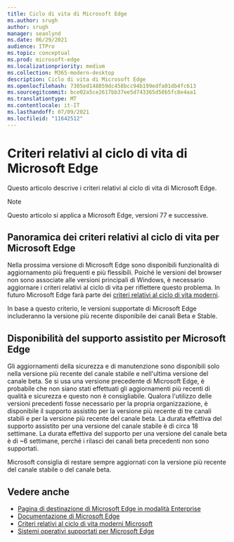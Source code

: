 ```yaml
---
title: Ciclo di vita di Microsoft Edge
ms.author: srugh
author: srugh
manager: seanlynd
ms.date: 06/29/2021
audience: ITPro
ms.topic: conceptual
ms.prod: microsoft-edge
ms.localizationpriority: medium
ms.collection: M365-modern-desktop
description: Ciclo di vita di Microsoft Edge
ms.openlocfilehash: 7305ed148859dc458bcc94b199edfa01db4fc613
ms.sourcegitcommit: bce02a5ce2617bb37ee5d743365d50b5fc8e4aa1
ms.translationtype: MT
ms.contentlocale: it-IT
ms.lasthandoff: 07/09/2021
ms.locfileid: "11642512"
---
```

# <a name="microsoft-edge-lifecycle-policy"></a>Criteri relativi al ciclo di vita di Microsoft Edge

Questo articolo descrive i criteri relativi al ciclo di vita di Microsoft Edge.

> [!NOTE]
> Questo articolo si applica a Microsoft Edge, versioni 77 e successive.

## <a name="overview-of-the-lifecycle-policy-for-microsoft-edge"></a>Panoramica dei criteri relativi al ciclo di vita per Microsoft Edge

Nella prossima versione di Microsoft Edge sono disponibili funzionalità di aggiornamento più frequenti e più flessibili. Poiché le versioni del browser non sono associate alle versioni principali di Windows, è necessario aggiornare i criteri relativi al ciclo di vita per riflettere questo problema. In futuro Microsoft Edge farà parte dei [criteri relativi al ciclo di vita moderni](https://support.microsoft.com/help/30881/modern-lifecycle-policy).

In base a questo criterio, le versioni supportate di Microsoft Edge includeranno la versione più recente disponibile dei canali Beta e Stable.

## <a name="assisted-support-availability-for-microsoft-edge"></a>Disponibilità del supporto assistito per Microsoft Edge
Gli aggiornamenti della sicurezza e di manutenzione sono disponibili solo nella versione più recente del canale stabile e nell'ultima versione del canale beta. Se si usa una versione precedente di Microsoft Edge, è probabile che non siano stati effettuati gli aggiornamenti più recenti di qualità e sicurezza e questo non è consigliabile. Qualora l'utilizzo delle versioni precedenti fosse necessario per la propria organizzazione, è disponibile il supporto assistito per la versione più recente di tre canali stabili e per la versione più recente del canale beta.  La durata effettiva del supporto assistito per una versione del canale stabile è di circa 18 settimane. La durata effettiva del supporto per una versione del canale beta è di ~6 settimane, perché i rilasci dei canali beta precedenti non sono supportati.

Microsoft consiglia di restare sempre aggiornati con la versione più recente del canale stabile o del canale beta.



## <a name="see-also"></a>Vedere anche

- [Pagina di destinazione di Microsoft Edge in modalità Enterprise](https://aka.ms/EdgeEnterprise)
- [Documentazione di Microsoft Edge](./index.yml)
- [Criteri relativi al ciclo di vita moderni Microsoft](https://support.microsoft.com/help/30881/modern-lifecycle-policy)
- [Sistemi operativi supportati per Microsoft Edge](./microsoft-edge-supported-operating-systems.md)